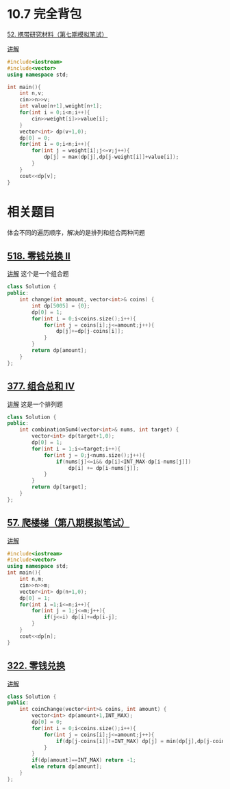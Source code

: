 # 10.7 完全背包

[52. 携带研究材料（第七期模拟笔试）](https://kamacoder.com/problempage.php?pid=1052)

[讲解](https://programmercarl.com/%E8%83%8C%E5%8C%85%E9%97%AE%E9%A2%98%E7%90%86%E8%AE%BA%E5%9F%BA%E7%A1%80%E5%AE%8C%E5%85%A8%E8%83%8C%E5%8C%85.html#%E6%80%9D%E8%B7%AF)

```cpp
#include<iostream>
#include<vector>
using namespace std;

int main(){
    int n,v;
    cin>>n>>v;
    int value[n+1],weight[n+1];
    for(int i = 0;i<n;i++){
        cin>>weight[i]>>value[i];
    }
    vector<int> dp(v+1,0);
    dp[0] = 0;
    for(int i = 0;i<n;i++){
        for(int j = weight[i];j<=v;j++){
            dp[j] = max(dp[j],dp[j-weight[i]]+value[i]);
        }
    }
    cout<<dp[v];
}
```

# 相关题目

体会不同的遍历顺序，解决的是排列和组合两种问题

## [518. 零钱兑换 II](https://leetcode.cn/problems/coin-change-ii/)

[讲解](https://programmercarl.com/0518.%E9%9B%B6%E9%92%B1%E5%85%91%E6%8D%A2II.html#%E7%AE%97%E6%B3%95%E5%85%AC%E5%BC%80%E8%AF%BE)  这个是一个组合题

```cpp
class Solution {
public:
    int change(int amount, vector<int>& coins) {
        int dp[5005] = {0};
        dp[0] = 1;
        for(int i = 0;i<coins.size();i++){
            for(int j = coins[i];j<=amount;j++){
                dp[j]+=dp[j-coins[i]];
            }
        }
        return dp[amount];
    }
};
```

## [377. 组合总和 Ⅳ](https://leetcode.cn/problems/combination-sum-iv/)

[讲解](https://programmercarl.com/0377.%E7%BB%84%E5%90%88%E6%80%BB%E5%92%8C%E2%85%A3.html#%E6%80%9D%E8%B7%AF) 这是一个排列题

```cpp
class Solution {
public:
    int combinationSum4(vector<int>& nums, int target) {
        vector<int> dp(target+1,0);
        dp[0] = 1;
        for(int i = 1;i<=target;i++){
            for(int j = 0;j<nums.size();j++){
                if(nums[j]<=i&& dp[i]<INT_MAX-dp[i-nums[j]]) 
	                dp[i] += dp[i-nums[j]];
            }
        }
        return dp[target];
    }
};
```

## [57. 爬楼梯（第八期模拟笔试）](https://kamacoder.com/problempage.php?pid=1067)

[讲解](https://programmercarl.com/0070.%E7%88%AC%E6%A5%BC%E6%A2%AF%E5%AE%8C%E5%85%A8%E8%83%8C%E5%8C%85%E7%89%88%E6%9C%AC.html#%E6%80%9D%E8%B7%AF)

```cpp
#include<iostream>
#include<vector>
using namespace std;
int main(){
    int n,m;
    cin>>n>>m;
    vector<int> dp(n+1,0);
    dp[0] = 1;
    for(int i =1;i<=n;i++){
        for(int j = 1;j<=m;j++){
            if(j<=i) dp[i]+=dp[i-j];
        }
    }
    cout<<dp[n];
}
```

## [322. 零钱兑换](https://leetcode.cn/problems/coin-change/)

[讲解](https://programmercarl.com/0322.%E9%9B%B6%E9%92%B1%E5%85%91%E6%8D%A2.html#%E6%80%9D%E8%B7%AF)

```cpp
class Solution {
public:
    int coinChange(vector<int>& coins, int amount) {
        vector<int> dp(amount+1,INT_MAX);
        dp[0] = 0;
        for(int i = 0;i<coins.size();i++){
            for(int j = coins[i];j<=amount;j++){
                if(dp[j-coins[i]]!=INT_MAX) dp[j] = min(dp[j],dp[j-coins[i]]+1);
            }
        }
        if(dp[amount]==INT_MAX) return -1;
        else return dp[amount];
    }
};
```